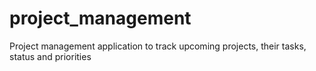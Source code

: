 # project_management
Project management application to track upcoming projects, their tasks, status and priorities
